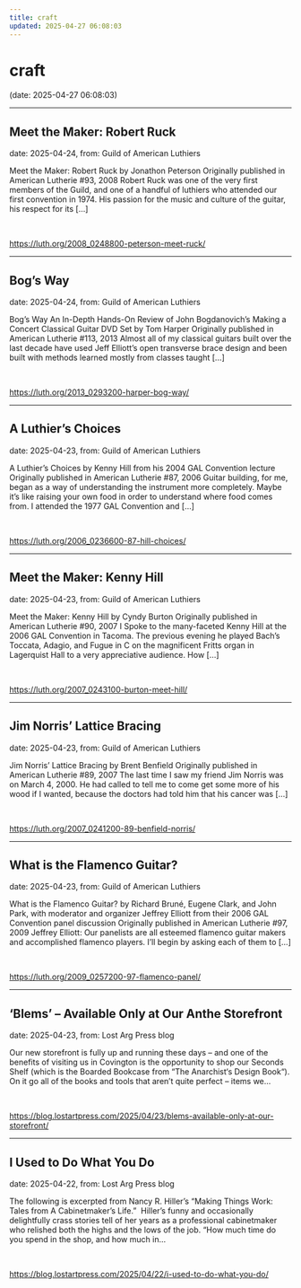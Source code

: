 ```yaml
---
title: craft
updated: 2025-04-27 06:08:03
---
```


# craft

(date: 2025-04-27 06:08:03)

---

## Meet the Maker: Robert Ruck

date: 2025-04-24, from: Guild of American Luthiers

Meet the Maker: Robert Ruck by Jonathon Peterson Originally published in American Lutherie #93, 2008 Robert Ruck was one of the very first members of the Guild, and one of a handful of luthiers who attended our first convention in 1974. His passion for the music and culture of the guitar, his respect for its [&#8230;] 

<br> 

<https://luth.org/2008_0248800-peterson-meet-ruck/>

---

## Bog’s Way

date: 2025-04-24, from: Guild of American Luthiers

Bog’s Way An In-Depth Hands-On Review of John Bogdanovich’s Making a Concert Classical Guitar DVD Set by Tom Harper Originally published in American Lutherie #113, 2013 Almost all of my classical guitars built over the last decade have used Jeff Elliott’s open transverse brace design and been built with methods learned mostly from classes taught [&#8230;] 

<br> 

<https://luth.org/2013_0293200-harper-bog-way/>

---

## A Luthier’s Choices

date: 2025-04-23, from: Guild of American Luthiers

A Luthier’s Choices by Kenny Hill from his 2004 GAL Convention lecture Originally published in American Lutherie #87, 2006 Guitar building, for me, began as a way of understanding the instrument more completely. Maybe it’s like raising your own food in order to understand where food comes from. I attended the 1977 GAL Convention and [&#8230;] 

<br> 

<https://luth.org/2006_0236600-87-hill-choices/>

---

## Meet the Maker: Kenny Hill

date: 2025-04-23, from: Guild of American Luthiers

Meet the Maker: Kenny Hill by Cyndy Burton Originally published in American Lutherie #90, 2007 I Spoke to the many-faceted Kenny Hill at the 2006 GAL Convention in Tacoma. The previous evening he played Bach’s Toccata, Adagio, and Fugue in C on the magnificent Fritts organ in Lagerquist Hall to a very appreciative audience. How [&#8230;] 

<br> 

<https://luth.org/2007_0243100-burton-meet-hill/>

---

## Jim Norris’ Lattice Bracing

date: 2025-04-23, from: Guild of American Luthiers

Jim Norris’ Lattice Bracing by Brent Benfield Originally published in American Lutherie #89, 2007 The last time I saw my friend Jim Norris was on March 4, 2000. He had called to tell me to come get some more of his wood if I wanted, because the doctors had told him that his cancer was [&#8230;] 

<br> 

<https://luth.org/2007_0241200-89-benfield-norris/>

---

## What is the Flamenco Guitar?

date: 2025-04-23, from: Guild of American Luthiers

What is the Flamenco Guitar? by Richard Bruné, Eugene Clark, and John Park, with moderator and organizer Jeffrey Elliott from their 2006 GAL Convention panel discussion Originally published in American Lutherie #97, 2009 Jeffrey Elliott: Our panelists are all esteemed flamenco guitar makers and accomplished flamenco players. I’ll begin by asking each of them to [&#8230;] 

<br> 

<https://luth.org/2009_0257200-97-flamenco-panel/>

---

## ‘Blems’ – Available Only at Our Anthe Storefront

date: 2025-04-23, from: Lost Arg Press blog

Our new storefront is fully up and running these days – and one of the benefits of visiting us in Covington is the opportunity to shop our Seconds Shelf (which is the Boarded Bookcase from “The Anarchist‘s Design Book“). On it go all of the books and tools that aren&#8217;t quite perfect – items we... 

<br> 

<https://blog.lostartpress.com/2025/04/23/blems-available-only-at-our-storefront/>

---

## I Used to Do What You Do

date: 2025-04-22, from: Lost Arg Press blog

The following is excerpted from Nancy R. Hiller’s “Making Things Work: Tales from A Cabinetmaker’s Life.”  Hiller’s funny and occasionally delightfully crass stories tell of her years as a professional cabinetmaker who relished both the highs and the lows of the job. “How much time do you spend in the shop, and how much in... 

<br> 

<https://blog.lostartpress.com/2025/04/22/i-used-to-do-what-you-do/>

